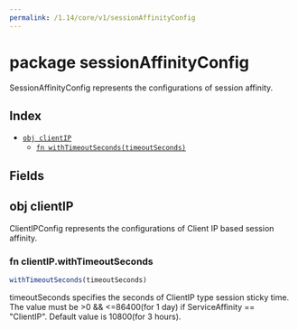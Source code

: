 ```yaml
---
permalink: /1.14/core/v1/sessionAffinityConfig
---
```


# package sessionAffinityConfig

SessionAffinityConfig represents the configurations of session affinity.

## Index

* [`obj clientIP`](#obj-clientip)
  * [`fn withTimeoutSeconds(timeoutSeconds)`](#fn-clientipwithtimeoutseconds)

## Fields

## obj clientIP

ClientIPConfig represents the configurations of Client IP based session affinity.

### fn clientIP.withTimeoutSeconds

```ts
withTimeoutSeconds(timeoutSeconds)
```

timeoutSeconds specifies the seconds of ClientIP type session sticky time. The value must be >0 && <=86400(for 1 day) if ServiceAffinity == "ClientIP". Default value is 10800(for 3 hours).